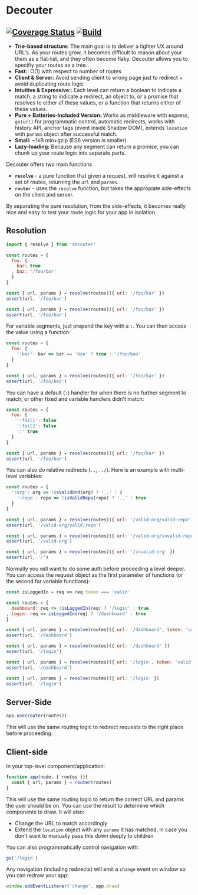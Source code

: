 # Decouter

## [![Coverage Status](https://coveralls.io/repos/pemrouz/decouter/badge.svg?branch=master)](https://coveralls.io/r/pemrouz/decouter?branch=master) [![Build](https://api.travis-ci.org/pemrouz/decouter.svg)](https://travis-ci.org/pemrouz/decouter)

* **Trie-based structure:** The main goal is to deliver a tighter UX around URL's. As your routes grow, it becomes difficult to reason about your them as a flat-list, and they often become flaky. Decouter allows you to specifiy your routes as a tree.
* **Fast:**: O(1) with respect to number of routes
* **Client & Server:** Avoid sending client to wrong page just to redirect + avoid duplicating route logic
* **Intuitive & Expressive:**: Each level can return a boolean to indicate a match, a string to indicate a redirect, an object to, or a promise that resolves to either of these values, or a function that returns either of these values.
* **Pure + Batteries-Included Version:** Works as middleware with express, `go(url)` for programmatic control, automatic redirects, works with history API, anchor tags (event inside Shadow DOM), extends `location` with `params` object after successful match.
* **Small:** ~1kB min+gzip (ES6 version is smaller)
* **Lazy-loading:** Because any segment can return a promise, you can chunk up your route logic into separate parts.

Decouter offers two main functions
* **`resolve`** - a pure function that given a request, will resolve it against a set of routes, returning the `url` and `params`.
* **`router`** - uses the `resolve` function, but takes the appropiate side-effects on the client and server.

By separating the pure resolution, from the side-effects, it becomes really nice and easy to test your route logic for your app in isolation.

## Resolution

```js
import { resolve } from 'decouter'

const routes = {
  foo: {
    bar: true
  , baz: '/foo/bar'
  }
}

const { url, params } = resolve(routes)({ url: '/foo/bar' })
assert(url, '/foo/bar')

const { url, params } = resolve(routes)({ url: '/foo/baz' })
assert(url, '/foo/bar')
```

For variable segments, just prepend the key with a `:`. You can then access the value using a function:

```js
const routes = {
  foo: {
    ':bar': bar => bar == 'boo' ? true : '/foo/boo'
  }
}

const { url, params } = resolve(routes)({ url: '/foo/bar' })
assert(url, '/foo/boo')
```

You can have a default (`:`) handler for when there is no further segment to match, or other fixed and variable handlers didn't match:

```js
const routes = {
  foo: {
    ':fail1': false
    ':fail2': false
    ':' true
  }
}

const { url, params } = resolve(routes)({ url: '/foo/bar' })
assert(url, '/foo/bar')
```

You can also do relative redirects (`..`, `../`). Here is an example with multi-level variables:

```js
const routes = {
  ':org': org => !isValidOrd(org) ? '..' : {
    ':repo': repo => !isValidRepo(repo) ? '..' : true
  }
}

const { url, params } = resolve(routes)({ url: '/valid-org/valid-repo' })
assert(url, '/valid-org/valid-repo')

const { url, params } = resolve(routes)({ url: '/valid-org/invalid-repo' })
assert(url, '/valid-org')

const { url, params } = resolve(routes)({ url: '/invalid-org' })
assert(url, '/')
```

Normally you will want to do some auth before proceeding a level deeper. You can access the request object as the first parameter of functions (or the second for variable functions):

```js
const isLoggedIn = req => req.token === 'valid'

const routes = {
  dashboard: req => !isLoggedIn(req) ? '/login' : true
, login: req => isLoggedIn(req) ? '/dashboard' : true
}

const { url, params } = resolve(routes)({ url: '/dashboard', token: 'valid' })
assert(url, '/dashboard')

const { url, params } = resolve(routes)({ url: '/dashboard' })
assert(url, '/login')

const { url, params } = resolve(routes)({ url: '/login', token: 'valid' })
assert(url, '/dashboard')

const { url, params } = resolve(routes)({ url: '/login' })
assert(url, '/login')
```

## Server-Side

```js
app.use(router(routes))
```

This will use the same routing logic to redirect requests to the right place before proceeding.

## Client-side

In your top-level component/application:

```js
function app(node, { routes }){
  const { url, params } = router(routes) 
}
```

This will use the same routing logic to return the correct URL and params the user should be on. You can use the result to determine which components to draw. It will also: 

* Change the URL to match accordingly
* Extend the `location` object with any `params` it has matched, in case you don't want to manually pass this down deeply to children

You can also programmatically control navigation with:

```js
go('/login')
```

Any navigation (including redirects) will emit a `change` event on window so you can redraw your app:

```js
window.addEventListener('change', app.draw)
```